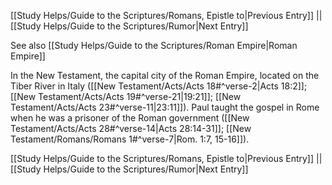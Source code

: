[[Study Helps/Guide to the Scriptures/Romans, Epistle to|Previous Entry]]  ||  [[Study Helps/Guide to the Scriptures/Rumor|Next Entry]]

 See also [[Study Helps/Guide to the Scriptures/Roman Empire|Roman Empire]]

 In the New Testament, the capital city of the Roman Empire, located on the Tiber River in Italy ([[New Testament/Acts/Acts 18#^verse-2|Acts 18:2]]; [[New Testament/Acts/Acts 19#^verse-21|19:21]]; [[New Testament/Acts/Acts 23#^verse-11|23:11]]). Paul taught the gospel in Rome when he was a prisoner of the Roman government ([[New Testament/Acts/Acts 28#^verse-14|Acts 28:14-31]]; [[New Testament/Romans/Romans 1#^verse-7|Rom. 1:7, 15-16]]).

[[Study Helps/Guide to the Scriptures/Romans, Epistle to|Previous Entry]]  ||  [[Study Helps/Guide to the Scriptures/Rumor|Next Entry]]